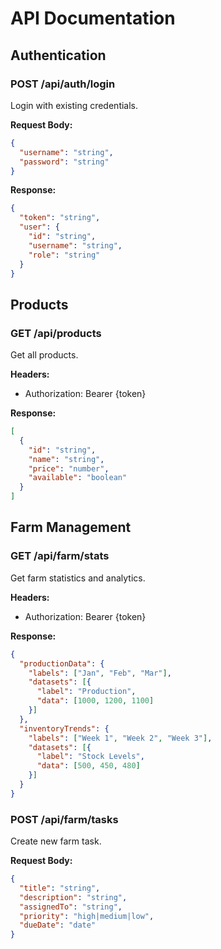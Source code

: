 # API Documentation

## Authentication

### POST /api/auth/login
Login with existing credentials.

**Request Body:**
```json
{
  "username": "string",
  "password": "string"
}
```

**Response:**
```json
{
  "token": "string",
  "user": {
    "id": "string",
    "username": "string",
    "role": "string"
  }
}
```

## Products

### GET /api/products
Get all products.

**Headers:**
- Authorization: Bearer {token}

**Response:**
```json
[
  {
    "id": "string",
    "name": "string",
    "price": "number",
    "available": "boolean"
  }
]
```

## Farm Management

### GET /api/farm/stats
Get farm statistics and analytics.

**Headers:**
- Authorization: Bearer {token}

**Response:**
```json
{
  "productionData": {
    "labels": ["Jan", "Feb", "Mar"],
    "datasets": [{
      "label": "Production",
      "data": [1000, 1200, 1100]
    }]
  },
  "inventoryTrends": {
    "labels": ["Week 1", "Week 2", "Week 3"],
    "datasets": [{
      "label": "Stock Levels",
      "data": [500, 450, 480]
    }]
  }
}
```

### POST /api/farm/tasks
Create new farm task.

**Request Body:**
```json
{
  "title": "string",
  "description": "string",
  "assignedTo": "string",
  "priority": "high|medium|low",
  "dueDate": "date"
}
```
